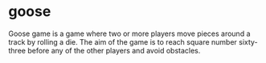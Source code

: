 # goose
Goose game is a game where two or more players move pieces around a track by rolling a die. The aim of the game is to reach square number sixty-three before any of the other players and avoid obstacles.
